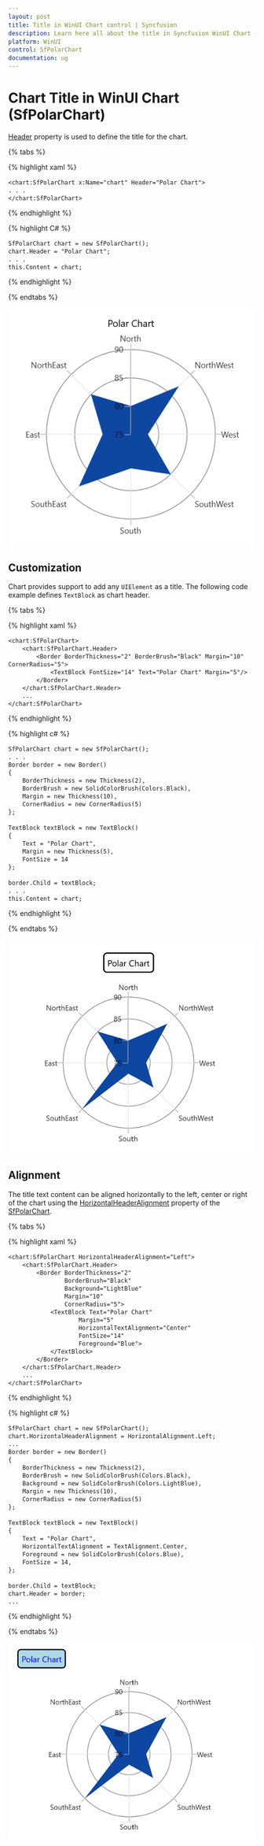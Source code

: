 ```yaml
---
layout: post
title: Title in WinUI Chart control | Syncfusion
description: Learn here all about the title in Syncfusion WinUI Chart (SfPolarChart) control and its customization.
platform: WinUI
control: SfPolarChart
documentation: ug
---
```


# Chart Title in WinUI Chart (SfPolarChart)

[Header](https://help.syncfusion.com/cr/winui/Syncfusion.UI.Xaml.Charts.ChartBase.html#Syncfusion_UI_Xaml_Charts_ChartBase_Header) property is used to define the title for the chart.

{% tabs %}   

{% highlight xaml %}

    <chart:SfPolarChart x:Name="chart" Header="Polar Chart">
    . . .           
    </chart:SfPolarChart>

{% endhighlight %}

{% highlight C# %}

    SfPolarChart chart = new SfPolarChart();
    chart.Header = "Polar Chart";
    . . . 
    this.Content = chart;

{% endhighlight %}

{% endtabs %} 

![Title support in WinUI chart](Title_Images/WinUI_chart_title.png)

## Customization

Chart provides support to add any `UIElement` as a title. The following code example defines `TextBlock` as chart header.

{% tabs %}

{% highlight xaml %}

    <chart:SfPolarChart>
        <chart:SfPolarChart.Header>
            <Border BorderThickness="2" BorderBrush="Black" Margin="10" CornerRadius="5">
                <TextBlock FontSize="14" Text="Polar Chart" Margin="5"/>
            </Border>
        </chart:SfPolarChart.Header>
        ...
    </chart:SfPolarChart>

{% endhighlight %}

{% highlight c# %}

    SfPolarChart chart = new SfPolarChart();
    . . .
    Border border = new Border()
    {
        BorderThickness = new Thickness(2),
        BorderBrush = new SolidColorBrush(Colors.Black),
        Margin = new Thickness(10),
        CornerRadius = new CornerRadius(5)
    };

    TextBlock textBlock = new TextBlock()
    {
        Text = "Polar Chart",
        Margin = new Thickness(5),
        FontSize = 14
    };

    border.Child = textBlock;
    . . . 
    this.Content = chart;

{% endhighlight %}

{% endtabs %}

![Title customization support in WinUI chart](Title_images/WinUI_Chart_TitleCustomization.png)

## Alignment

The title text content can be aligned horizontally to the left, center or right of the chart using the [HorizontalHeaderAlignment](https://help.syncfusion.com/cr/winui/Syncfusion.UI.Xaml.Charts.ChartBase.html#Syncfusion_UI_Xaml_Charts_ChartBase_HorizontalHeaderAlignment) property of the [SfPolarChart](https://help.syncfusion.com/cr/winui/Syncfusion.UI.Xaml.Charts.SfPolarChart.html).

{% tabs %}

{% highlight xaml %}

    <chart:SfPolarChart HorizontalHeaderAlignment="Left">
        <chart:SfPolarChart.Header>
            <Border BorderThickness="2"
                    BorderBrush="Black"
                    Background="LightBlue"
                    Margin="10"
                    CornerRadius="5">
                <TextBlock Text="Polar Chart"
                        Margin="5" 
                        HorizontalTextAlignment="Center"
                        FontSize="14" 
                        Foreground="Blue">
                </TextBlock>
            </Border>
        </chart:SfPolarChart.Header>
        ...
    </chart:SfPolarChart>

{% endhighlight %}

{% highlight c# %}

    SfPolarChart chart = new SfPolarChart();
    chart.HorizontalHeaderAlignment = HorizontalAlignment.Left;
    ...
    Border border = new Border()
    {
        BorderThickness = new Thickness(2),
        BorderBrush = new SolidColorBrush(Colors.Black),
        Background = new SolidColorBrush(Colors.LightBlue),
        Margin = new Thickness(10),
        CornerRadius = new CornerRadius(5)
    };

    TextBlock textBlock = new TextBlock()
    {
        Text = "Polar Chart",
        HorizontalTextAlignment = TextAlignment.Center,
        Foreground = new SolidColorBrush(Colors.Blue),
        FontSize = 14,
    };

    border.Child = textBlock;
    chart.Header = border;
    ...

{% endhighlight %}

{% endtabs %}

![Title text alignment support in WinUI chart](Title_images/WinUI_Chart_TitleAlignment.png)